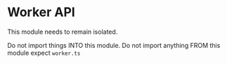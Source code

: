 # Worker API

This module needs to remain isolated.

Do not import things INTO this module.
Do not import anything FROM this module expect `worker.ts`